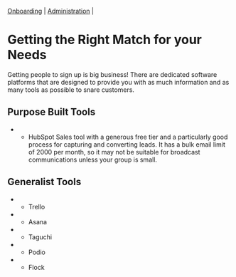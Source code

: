 [Onboarding](https://fyodorovich.github.io/Timebank-Toolkit/Onboarding.html) | [Administration](https://fyodorovich.github.io/Timebank-Toolkit/Administration.html) | 

# Getting the Right Match for your Needs
Getting people to sign up is big business! There are dedicated software platforms that are designed to provide you with as much information and as many tools as possible to snare customers.   

## Purpose Built Tools
  - - HubSpot
    Sales tool with a generous free tier and a particularly good process for capturing and converting leads. 
    It has a bulk email limit of 2000 per month, so it may not be suitable for broadcast communications unless your group is small. 
   
## Generalist Tools
- - Trello
- - Asana
- - Taguchi
- - Podio
- - Flock


